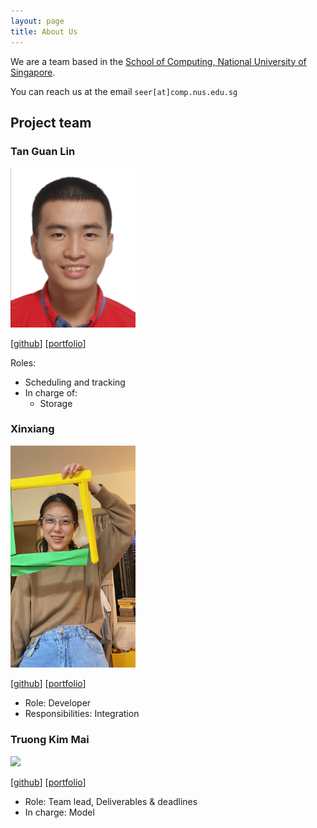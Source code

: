 ```yaml
---
layout: page
title: About Us
---
```


We are a team based in the [School of Computing, National University of Singapore](https://www.comp.nus.edu.sg).

You can reach us at the email `seer[at]comp.nus.edu.sg`

## Project team

### Tan Guan Lin

<img src="images/tan-guan-lin.png" width="200px">

[[github](https://github.com/tan-guan-lin)]
[[portfolio](team/johndoe.md)]

Roles: 
- Scheduling and tracking
- In charge of:
    - Storage

### Xinxiang

<img src="images/xinxiang0257.png" width="200px">

[[github](http://github.com/xinxiang0257)]
[[portfolio](team/xinxiang.md)] 

* Role: Developer
* Responsibilities: Integration

### Truong Kim Mai

<img src="images/coberculidae.png" width="200px">

[[github](https://github.com/coberculidae)]
[[portfolio](team/johndoe.md)]

* Role: Team lead, Deliverables & deadlines
* In charge: Model
